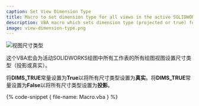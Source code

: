 ```yaml
---
caption: Set View Dimension Type
title: Macro to set dimension type for all views in the active SOLIDWORKS drawing
description: VBA macro which sets dimension type (projected or true) for all drawing view in the active SOLIDWORKS drawing document
image: view-dimension-type.png
---
```

![视图尺寸类型](view-dimension-type.png)

这个VBA宏会为活动SOLIDWORKS绘图中所有工作表的所有绘图视图设置尺寸类型（投影或真实）。

将**DIMS_TRUE**常量设置为**True**以将所有尺寸类型设置为**真实**。将**DIMS_TRUE**常量设置为**False**以将所有尺寸类型设置为**投影**。

{% code-snippet { file-name: Macro.vba } %}